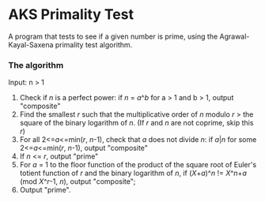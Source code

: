 # AKS Primality Test

A program that tests to see if a given number is prime, using the Agrawal-Kayal-Saxena primality test algorithm.

### The algorithm

Input: n > 1

1. Check if _n_ is a perfect power: if _n_ = _a_^_b_ for a > 1 and b > 1, output "composite"
2. Find the smallest _r_ such that the multiplicative order of _n_ modulo _r_ > the square of the binary logarithm of _n_. (If _r_ and _n_ are not coprime, skip this _r_)
3. For all 2<=_a_<=min(_r_, _n_-1), check that _a_ does not divide _n_: if _a_|_n_ for some 2<=_a_<=min(_r_, _n_-1), output "composite"
4. If _n_ <= _r_, output "prime"
5. For _a_ = 1 to the floor function of the product of the square root of Euler's totient function of _r_ and the binary logarithm of _n_, if (_X_+_a_)^_n_ != _X_^_n_+_a_ (mod _X_^_r_-1, _n_), output "composite";
6. Output "prime".
